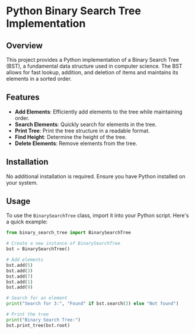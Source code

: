 # Python Binary Search Tree Implementation

## Overview

This project provides a Python implementation of a Binary Search Tree (BST), a fundamental data structure used in computer science. The BST allows for fast lookup, addition, and deletion of items and maintains its elements in a sorted order.

## Features

- **Add Elements**: Efficiently add elements to the tree while maintaining order.
- **Search Elements**: Quickly search for elements in the tree.
- **Print Tree**: Print the tree structure in a readable format.
- **Find Height**: Determine the height of the tree.
- **Delete Elements**: Remove elements from the tree.

## Installation

No additional installation is required. Ensure you have Python installed on your system.

## Usage

To use the `BinarySearchTree` class, import it into your Python script. Here's a quick example:

```python
from binary_search_tree import BinarySearchTree

# Create a new instance of BinarySearchTree
bst = BinarySearchTree()

# Add elements
bst.add(5)
bst.add(3)
bst.add(7)
bst.add(1)
bst.add(9)

# Search for an element
print("Search for 3:", "Found" if bst.search(3) else "Not found")

# Print the tree
print("Binary Search Tree:")
bst.print_tree(bst.root)
